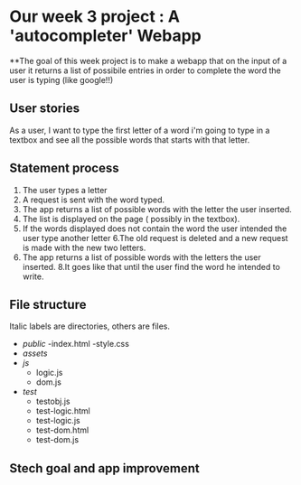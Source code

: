 # Our week 3 project : A 'autocompleter' Webapp

**The goal of this week project is to make a webapp that on the input of a user it returns a list of possibile entries in order to complete the word the user is typing (like google!!)

## User stories

As a user, I want to type the first letter of a word i'm going to type in a textbox and see all the possible words that starts with that letter.

## Statement process

1. The user types a letter
2. A request is sent with the word typed.
3. The app returns a list of possible words with the letter the user inserted.
4. The list is displayed on the page ( possibly in the textbox).
5. If the words displayed does not contain the word the user intended the user type another letter
6.The old request is deleted and a new request is made with the new two letters.
7. The app returns a list of possible words with the letters the user inserted.
8.It goes like that until the user find the word he intended to write.


## File structure

Italic labels are directories, others are files.
- _public_
  -index.html
  -style.css
- _assets_
- _js_
  - logic.js
  - dom.js
- _test_
  - testobj.js
  - test-logic.html
  - test-logic.js
  - test-dom.html
  - test-dom.js
 


## Stech goal and app improvement

